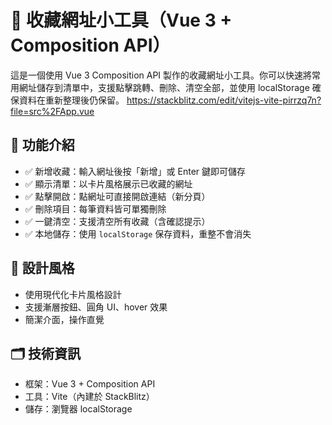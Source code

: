 # 📌 收藏網址小工具（Vue 3 + Composition API）

這是一個使用 Vue 3 Composition API 製作的收藏網址小工具。你可以快速將常用網址儲存到清單中，支援點擊跳轉、刪除、清空全部，並使用 localStorage 確保資料在重新整理後仍保留。
https://stackblitz.com/edit/vitejs-vite-pirrzq7n?file=src%2FApp.vue


## 🔧 功能介紹

- ✅ 新增收藏：輸入網址後按「新增」或 Enter 鍵即可儲存
- ✅ 顯示清單：以卡片風格展示已收藏的網址
- ✅ 點擊開啟：點網址可直接開啟連結（新分頁）
- ✅ 刪除項目：每筆資料皆可單獨刪除
- ✅ 一鍵清空：支援清空所有收藏（含確認提示）
- ✅ 本地儲存：使用 `localStorage` 保存資料，重整不會消失

## 🎨 設計風格

- 使用現代化卡片風格設計
- 支援漸層按鈕、圓角 UI、hover 效果
- 簡潔介面，操作直覺

## 🗂️ 技術資訊

- 框架：Vue 3 + Composition API
- 工具：Vite（內建於 StackBlitz）
- 儲存：瀏覽器 localStorage
